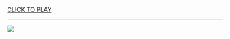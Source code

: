 
<a href="https://premium76.site?title=unblocked_games_smash_karts&ref=13M">CLICK TO PLAY</a></h3>
<hr>

<a href="https://premium76.site?title=unblocked_games_smash_karts&ref=13M"><img src="https://clearcache.store/games.png"></a>


